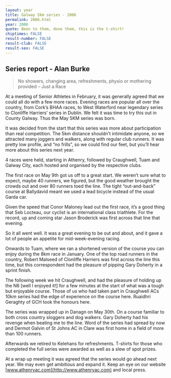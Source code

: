 ```yaml
---
layout: year
title: Galway 5km series - 2006
permalink: 2006.html
year: 2006
quote: Been to them, done them, this is the t-shirt!
chiptimes: FALSE
result-number: FALSE
result-club: FALSE
result-sex: FALSE
---
```


Series report - Alan Burke
----------------------------

> No showers, changing area, refreshments, physio or mothering provided – Just a Race

At a meeting of Senior Athletes in February, it was generally agreed that we could all do with a few more races. Evening races are popular all over the country, from Cork’s BHAA races, to West Waterford near legendary series to Clonliffe Harriers’ series in Dublin. We felt it was time to try this out in County Galway.
Thus the May 5KM series was born. 

It was decided from the start that this series was more about participation than real competition. The 5km distance shouldn’t intimidate anyone, so we attracted many joggers and walkers, along with regular club runners. It was pretty low profile, and “no frills”, so we could find our feet, but you’ll hear more about this series next year.

4 races were held, starting in Athenry, followed by Craughwell, Tuam and Galway City, each hosted and organised by the respective clubs.

The first race on May 9th got us off to a great start. We weren’t sure what to expect, maybe 40 runners, we figured, but the good weather brought the crowds out and over 80 runners toed the line. The tight “out-and-back” course at Ballydavid meant we used a lead bicycle instead of the usual Garda car. 

Given the speed that Conor Maloney lead out the first race, it’s a good thing that Seb Locteau, our cyclist is an international class triathlete. For the record, up and coming star Jason Broderick was first across that line that evening.

So it all went well. It was a great evening to be out and about, and it gave a lot of people an appetite for mid-week-evening racing.

Onwards to Tuam, where we ran a shortened version of the course you can enjoy during the 8km race in January. One of the top road runners in the country, Robert Malseed of Clonliffe Harriers was first across the line this time, but this correspondent had the pleasure of pipping Gary Doherty in a sprint finish. 

The following week we hit Craughwell, and had the pleasure of holding up the N6 [well I enjoyed it!] for a few minutes at the start of what was a tough but enjoyable course. Those of us who had taken part in Craughwell ACs 10km series had the edge of experience on the course here. Ruaidhri Geraghty of GCH took the honours here.

The series was wrapped up in Danagn on May 30th. On a course familiar to both cross country sloggers and dog walkers. Gary Doherty had his revenge when beating me to the line. Word of the series had spread by now and Dermot Galvin of St Johns AC in Clare was first home in a field of more than 100 runners.

Afterwards we retired to Kelehans for refreshments. T-shirts for  those who completed the full series were awarded as well as a slew of spot prizes.

At a wrap up meeting it was agreed that the series would go ahead next year. We may even get ambitious and expand it. Keep an eye on our website [www.athenryac.com](http://www.athenryac.com) and local press.

